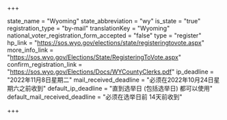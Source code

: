 +++

state_name = "Wyoming"
state_abbreviation = "wy"
is_state = "true"
registration_type = "by-mail"
translationKey = "Wyoming"
national_voter_registration_form_accepted = "false"
type = "register"
hp_link = "https://sos.wyo.gov/elections/state/registeringtovote.aspx"
more_info_link = "https://sos.wyo.gov/Elections/State/RegisteringToVote.aspx"
confirm_registration_link = "https://sos.wyo.gov/Elections/Docs/WYCountyClerks.pdf"
ip_deadline = "2022年11月8日星期二"
mail_received_deadline = "必须在2022年10月24日星期六之前收到"
default_ip_deadline = "直到选举日 (包括选举日) 都可以使用"
default_mail_received_deadline = "必须在选举日前 14天前收到"

+++